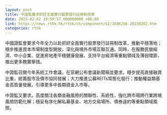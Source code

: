 ```yaml
---
layout: post
title: 中證監要求抓好全面實行股票發行註冊制改革
date: 2023-02-02 19:59:57.000000000 +08:00
link: https://news.rthk.hk/rthk/ch/component/k2/1686256-20230202.htm
categories: rthk
---
```


中國證監會要求今年全力以赴抓好全面實行股票發行註冊制改革，推動平穩落地；穩步推進資本市場制度型開放，深化與境外市場互聯互通。同時，在服務民營經濟、中小企業、促進房地產平穩健康發展、支持平台經濟等重點領域及薄弱環節，推出更多務實舉措。

中證監召開今年系統工作會議，在官網公布會議新聞稿並要求，穩步提高直接融資比重，統籌股市及債市協同發展；大力推進公募REITs常態化發行；推動權益類基金高質量發展，引導更多中長期資金入市等。

中證監又要求，高度關注各類金融風險的關聯性、系統性，強化跨市場跨行業跨境風險防範化解；穩妥有序化解私募基金、地方交易場所、債券違約等重點領域風險。
